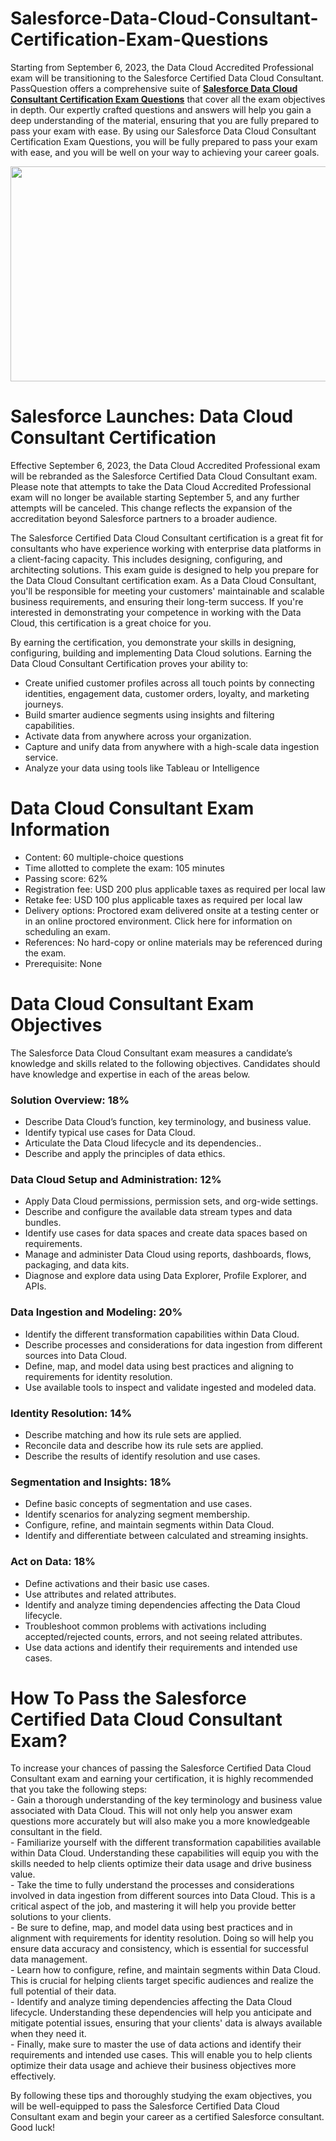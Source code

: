 # Salesforce-Data-Cloud-Consultant-Certification-Exam-Questions
<p>Starting from September 6, 2023, the Data Cloud Accredited Professional exam will be transitioning to the Salesforce Certified Data Cloud Consultant. PassQuestion offers a comprehensive suite of <strong><a href="https://www.passquestion.com/data-cloud-consultant.html">Salesforce Data Cloud Consultant Certification Exam Questions</a></strong> that cover all the exam objectives in depth. Our expertly crafted questions and answers will help you gain a deep understanding of the material, ensuring that you are fully prepared to pass your exam with ease. By using our Salesforce Data Cloud Consultant Certification Exam Questions, you will be fully prepared to pass your exam with ease, and you will be well on your way to achieving your career goals.</p>

<p><img alt="" src="https://www.passquestion.com/uploads/pqcom/images/20230912/155231436bfceb6697f624dd8a41e290.png" style="height:344px; width:618px" /></p>

<h1>Salesforce Launches: Data Cloud Consultant Certification</h1>

<p>Effective September 6, 2023, the Data Cloud Accredited Professional exam will be rebranded as the Salesforce Certified Data Cloud Consultant exam. Please note that attempts to take the Data Cloud Accredited Professional exam will no longer be available starting September 5, and any further attempts will be canceled. This change reflects the expansion of the accreditation beyond Salesforce partners to a broader audience.</p>

<p>The Salesforce Certified Data Cloud Consultant certification is a great fit for consultants who have experience working with enterprise data platforms in a client-facing capacity. This includes designing, configuring, and architecting solutions. This exam guide is designed to help you prepare for the Data Cloud Consultant certification exam. As a Data Cloud Consultant, you&#39;ll be responsible for meeting your customers&#39; maintainable and scalable business requirements, and ensuring their long-term success. If you&#39;re interested in demonstrating your competence in working with the Data Cloud, this certification is a great choice for you.</p>

<p>By earning the certification, you demonstrate your skills in designing, configuring, building and implementing Data Cloud solutions. Earning the Data Cloud Consultant Certification proves your ability to:</p>

<ul>
	<li>Create unified customer profiles across all touch points by connecting identities, engagement data, customer orders, loyalty, and marketing journeys.</li>
	<li>Build smarter audience segments using insights and filtering capabilities.</li>
	<li>Activate data from anywhere across your organization.</li>
	<li>Capture and unify data from anywhere with a high-scale data ingestion service.</li>
	<li>Analyze your data using tools like Tableau or Intelligence</li>
</ul>

<h1>Data Cloud Consultant Exam Information</h1>

<ul>
	<li>Content: 60 multiple-choice questions</li>
	<li>Time allotted to complete the exam: 105 minutes</li>
	<li>Passing score: 62%</li>
	<li>Registration fee: USD 200 plus applicable taxes as required per local law</li>
	<li>Retake fee: USD 100 plus applicable taxes as required per local law</li>
	<li>Delivery options: Proctored exam delivered onsite at a testing center or in an online proctored environment. Click here for information on scheduling an exam.</li>
	<li>References: No hard-copy or online materials may be referenced during the exam.</li>
	<li>Prerequisite: None</li>
</ul>

<h1>Data Cloud Consultant Exam Objectives</h1>

<p>The Salesforce Data Cloud Consultant exam measures a candidate&rsquo;s knowledge and skills related to the following objectives. Candidates should have knowledge and expertise in each of the areas below.</p>

<h3>Solution Overview: 18%</h3>

<ul>
	<li>Describe Data Cloud&rsquo;s function, key terminology, and business value.</li>
	<li>Identify typical use cases for Data Cloud.</li>
	<li>Articulate the Data Cloud lifecycle and its dependencies..</li>
	<li>Describe and apply the principles of data ethics.</li>
</ul>

<h3>Data Cloud Setup and Administration: 12%</h3>

<ul>
	<li>Apply Data Cloud permissions, permission sets, and org-wide settings.</li>
	<li>Describe and configure the available data stream types and data bundles.</li>
	<li>Identify use cases for data spaces and create data spaces based on requirements.</li>
	<li>Manage and administer Data Cloud using reports, dashboards, flows, packaging, and data kits.</li>
	<li>Diagnose and explore data using Data Explorer, Profile Explorer, and APIs.</li>
</ul>

<h3>Data Ingestion and Modeling: 20%</h3>

<ul>
	<li>Identify the different transformation capabilities within Data Cloud.</li>
	<li>Describe processes and considerations for data ingestion from different sources into Data Cloud.</li>
	<li>Define, map, and model data using best practices and aligning to requirements for identity resolution.</li>
	<li>Use available tools to inspect and validate ingested and modeled data.</li>
</ul>

<h3>Identity Resolution: 14%</h3>

<ul>
	<li>Describe matching and how its rule sets are applied.</li>
	<li>Reconcile data and describe how its rule sets are applied.</li>
	<li>Describe the results of identify resolution and use cases.</li>
</ul>

<h3>Segmentation and Insights: 18%</h3>

<ul>
	<li>Define basic concepts of segmentation and use cases.</li>
	<li>Identify scenarios for analyzing segment membership.</li>
	<li>Configure, refine, and maintain segments within Data Cloud.</li>
	<li>Identify and differentiate between calculated and streaming insights.</li>
</ul>

<h3>Act on Data: 18%</h3>

<ul>
	<li>Define activations and their basic use cases.</li>
	<li>Use attributes and related attributes.</li>
	<li>Identify and analyze timing dependencies affecting the Data Cloud lifecycle.</li>
	<li>Troubleshoot common problems with activations including accepted/rejected counts, errors, and not seeing related attributes.</li>
	<li>Use data actions and identify their requirements and intended use cases.</li>
</ul>

<h1>How To Pass the Salesforce Certified Data Cloud Consultant Exam?</h1>

<p>To increase your chances of passing the Salesforce Certified Data Cloud Consultant exam and earning your certification, it is highly recommended that you take the following steps:<br />
- Gain a thorough understanding of the key terminology and business value associated with Data Cloud. This will not only help you answer exam questions more accurately but will also make you a more knowledgeable consultant in the field.<br />
- Familiarize yourself with the different transformation capabilities available within Data Cloud. Understanding these capabilities will equip you with the skills needed to help clients optimize their data usage and drive business value.<br />
- Take the time to fully understand the processes and considerations involved in data ingestion from different sources into Data Cloud. This is a critical aspect of the job, and mastering it will help you provide better solutions to your clients.<br />
- Be sure to define, map, and model data using best practices and in alignment with requirements for identity resolution. Doing so will help you ensure data accuracy and consistency, which is essential for successful data management.<br />
- Learn how to configure, refine, and maintain segments within Data Cloud. This is crucial for helping clients target specific audiences and realize the full potential of their data.<br />
- Identify and analyze timing dependencies affecting the Data Cloud lifecycle. Understanding these dependencies will help you anticipate and mitigate potential issues, ensuring that your clients&#39; data is always available when they need it.<br />
- Finally, make sure to master the use of data actions and identify their requirements and intended use cases. This will enable you to help clients optimize their data usage and achieve their business objectives more effectively.</p>

<p>By following these tips and thoroughly studying the exam objectives, you will be well-equipped to pass the Salesforce Certified Data Cloud Consultant exam and begin your career as a certified Salesforce consultant. Good luck!</p>
